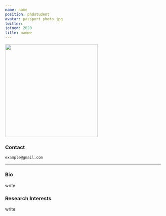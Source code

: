 ```yaml
---
name: name
position: phdstudent
avatar: passport_photo.jpg
twitter:
joined: 2020
title: namwe
---
```


<img width="300" src="{{site.baseurl}}/images/people/{{page.avatar}}" data-action="zoom">

### Contact

<i class="fa fa-envelope-o"></i>  `example@gmail.com`<br>

<hr>

### Bio
write
### Research Interests

write
